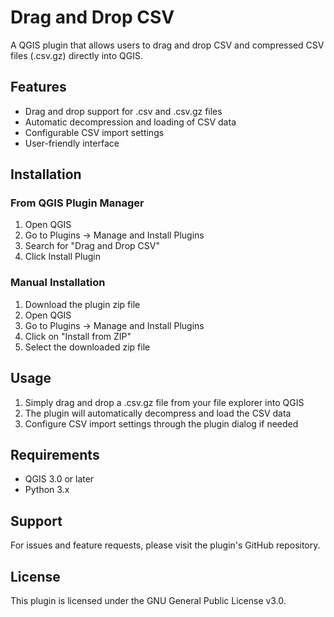 # Drag and Drop CSV

A QGIS plugin that allows users to drag and drop CSV and compressed CSV files (.csv.gz) directly into QGIS.

## Features

- Drag and drop support for .csv and .csv.gz files
- Automatic decompression and loading of CSV data
- Configurable CSV import settings
- User-friendly interface

## Installation

### From QGIS Plugin Manager
1. Open QGIS
2. Go to Plugins → Manage and Install Plugins
3. Search for "Drag and Drop CSV"
4. Click Install Plugin

### Manual Installation
1. Download the plugin zip file
2. Open QGIS
3. Go to Plugins → Manage and Install Plugins
4. Click on "Install from ZIP"
5. Select the downloaded zip file

## Usage

1. Simply drag and drop a .csv.gz file from your file explorer into QGIS
2. The plugin will automatically decompress and load the CSV data
3. Configure CSV import settings through the plugin dialog if needed

## Requirements

- QGIS 3.0 or later
- Python 3.x

## Support

For issues and feature requests, please visit the plugin's GitHub repository.

## License

This plugin is licensed under the GNU General Public License v3.0. 